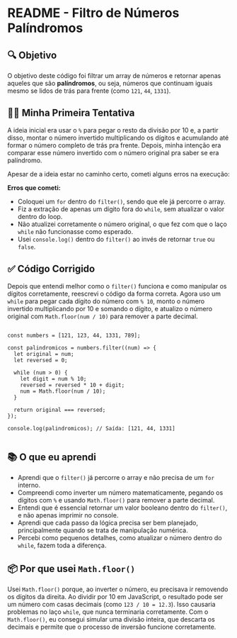   <h1>README - Filtro de Números Palíndromos</h1>

  <h2>🔍 Objetivo</h2>
  <p>
    O objetivo deste código foi filtrar um array de números e retornar apenas aqueles que são <strong>palíndromos</strong>, ou seja, números que continuam iguais mesmo se lidos de trás para frente (como <code>121</code>, <code>44</code>, <code>1331</code>).
  </p>

  <h2>👨‍💻 Minha Primeira Tentativa</h2>
  <p>
    A ideia inicial era usar o <code>%</code> para pegar o resto da divisão por 10 e, a partir disso, montar o número invertido multiplicando os dígitos e acumulando até formar o número completo de trás pra frente. Depois, minha intenção era comparar esse número invertido com o número original pra saber se era palíndromo.
  </p>
  <p>
    Apesar de a ideia estar no caminho certo, cometi alguns erros na execução:
  </p>

  <div class="highlight">
    <strong>Erros que cometi:</strong>
    <ul>
      <li>Coloquei um <code>for</code> dentro do <code>filter()</code>, sendo que ele já percorre o array.</li>
      <li>Fiz a extração de apenas um dígito fora do <code>while</code>, sem atualizar o valor dentro do loop.</li>
      <li>Não atualizei corretamente o número original, o que fez com que o laço <code>while</code> não funcionasse como esperado.</li>
      <li>Usei <code>console.log()</code> dentro do <code>filter()</code> ao invés de retornar <code>true</code> ou <code>false</code>.</li>
    </ul>
  </div>

  <h2>✅ Código Corrigido</h2>
  <p>
    Depois que entendi melhor como o <code>filter()</code> funciona e como manipular os dígitos corretamente, reescrevi o código da forma correta. Agora uso um <code>while</code> para pegar cada dígito do número com <code>% 10</code>, monto o número invertido multiplicando por 10 e somando o dígito, e atualizo o número original com <code>Math.floor(num / 10)</code> para remover a parte decimal.
  </p>

  <pre><code>
const numbers = [121, 123, 44, 1331, 789];

const palindromicos = numbers.filter((num) => {
  let original = num;
  let reversed = 0;

  while (num > 0) {
    let digit = num % 10;
    reversed = reversed * 10 + digit;
    num = Math.floor(num / 10);
  }

  return original === reversed;
});

console.log(palindromicos); // Saída: [121, 44, 1331]
  </code></pre>

  <h2>📚 O que eu aprendi</h2>
  <ul>
    <li>Aprendi que o <code>filter()</code> já percorre o array e não precisa de um <code>for</code> interno.</li>
    <li>Compreendi como inverter um número matematicamente, pegando os dígitos com <code>%</code> e usando <code>Math.floor()</code> para remover a parte decimal.</li>
    <li>Entendi que é essencial retornar um valor booleano dentro do <code>filter()</code>, e não apenas imprimir no console.</li>
    <li>Aprendi que cada passo da lógica precisa ser bem planejado, principalmente quando se trata de manipulação numérica.</li>
    <li>Percebi como pequenos detalhes, como atualizar o número dentro do <code>while</code>, fazem toda a diferença.</li>
  </ul>

  <h2>📦 Por que usei <code>Math.floor()</code></h2>
  <p>
    Usei <code>Math.floor()</code> porque, ao inverter o número, eu precisava ir removendo os dígitos da direita. Ao dividir por 10 em JavaScript, o resultado pode ser um número com casas decimais (como <code>123 / 10 = 12.3</code>). Isso causaria problemas no laço <code>while</code>, que nunca terminaria corretamente. Com o <code>Math.floor()</code>, eu consegui simular uma divisão inteira, que descarta os decimais e permite que o processo de inversão funcione corretamente.
  </p>
